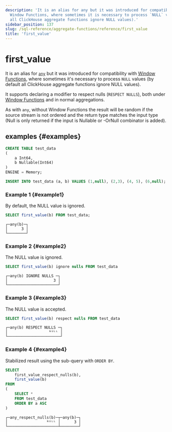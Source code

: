 ```yaml
---
description: 'It is an alias for any but it was introduced for compatibility with
  Window Functions, where sometimes it is necessary to process `NULL` values (by default
  all ClickHouse aggregate functions ignore NULL values).'
sidebar_position: 137
slug: /sql-reference/aggregate-functions/reference/first_value
title: 'first_value'
---
```


# first_value

It is an alias for [`any`](../../../sql-reference/aggregate-functions/reference/any.md) but it was introduced for compatibility with [Window Functions](../../window-functions/index.md), where sometimes it's necessary to process `NULL` values (by default all ClickHouse aggregate functions ignore NULL values).

It supports declaring a modifier to respect nulls (`RESPECT NULLS`), both under [Window Functions](../../window-functions/index.md) and in normal aggregations.

As with `any`, without Window Functions the result will be random if the source stream is not ordered and the return type
matches the input type (Null is only returned if the input is Nullable or -OrNull combinator is added).

## examples {#examples}

```sql
CREATE TABLE test_data
(
    a Int64,
    b Nullable(Int64)
)
ENGINE = Memory;

INSERT INTO test_data (a, b) VALUES (1,null), (2,3), (4, 5), (6,null);
```

### Example 1 {#example1}

By default, the NULL value is ignored.

```sql
SELECT first_value(b) FROM test_data;
```

```text
┌─any(b)─┐
│      3 │
└────────┘
```

### Example 2 {#example2}

The NULL value is ignored.

```sql
SELECT first_value(b) ignore nulls FROM test_data
```

```text
┌─any(b) IGNORE NULLS ─┐
│                    3 │
└──────────────────────┘
```

### Example 3 {#example3}

The NULL value is accepted.

```sql
SELECT first_value(b) respect nulls FROM test_data
```

```text
┌─any(b) RESPECT NULLS ─┐
│                  ᴺᵁᴸᴸ │
└───────────────────────┘
```

### Example 4 {#example4}

Stabilized result using the sub-query with `ORDER BY`.

```sql
SELECT
    first_value_respect_nulls(b),
    first_value(b)
FROM
(
    SELECT *
    FROM test_data
    ORDER BY a ASC
)
```

```text
┌─any_respect_nulls(b)─┬─any(b)─┐
│                 ᴺᵁᴸᴸ │      3 │
└──────────────────────┴────────┘
```
